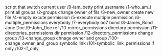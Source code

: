 script that switch current user /0-iam_betty
print username /1-who_am_i
print all groups /2-groups
change owner of fils /3-new_owner
create new file /4-empty
excute permission /5-execute
multiple permission /6-multiple_permissions
everybody /7-everybody
oo7 bond /8-James_Bond
Jone Doe /9-John_Doe
ref /10-mirror_permissions
directory permission /11-directories_permissions
dir permission /12-directory_permissions
change group /13-change_group
chnage owner and group /100-change_owner_and_group
symbolic link /101-symbolic_link_permissions
if only /102-if_only
